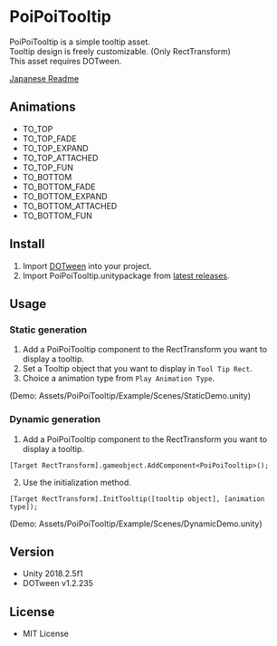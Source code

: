 # PoiPoiTooltip

PoiPoiTooltip is a simple tooltip asset.  
Tooltip design is freely customizable. (Only RectTransform)  
This asset requires DOTween.

[Japanese Readme](/PoiPoiTooltip/blob/master/README_JP.md)

## Animations
- TO_TOP
- TO_TOP_FADE
- TO_TOP_EXPAND
- TO_TOP_ATTACHED
- TO_TOP_FUN
- TO_BOTTOM
- TO_BOTTOM_FADE
- TO_BOTTOM_EXPAND
- TO_BOTTOM_ATTACHED
- TO_BOTTOM_FUN

## Install
1. Import [DOTween](http://dotween.demigiant.com/) into your project.
2. Import PoiPoiTooltip.unitypackage from [latest releases](/PoiPoiTooltip/releases/).

## Usage

### Static generation
1. Add a PoiPoiTooltip component to the RectTransform you want to display a tooltip.
2. Set a Tooltip object that you want to display in `Tool Tip Rect`.
3. Choice a animation type from `Play Animation Type`.

(Demo: Assets/PoiPoiTooltip/Example/Scenes/StaticDemo.unity)

### Dynamic generation
1. Add a PoiPoiTooltip component to the RectTransform you want to display a tooltip.
```
[Target RectTransform].gameobject.AddComponent<PoiPoiTooltip>();
```
2. Use the initialization method.
```
[Target RectTransform].InitTooltip([tooltip object], [animation type]);
```

 (Demo: Assets/PoiPoiTooltip/Example/Scenes/DynamicDemo.unity)

## Version
- Unity 2018.2.5f1
- DOTween v1.2.235

## License
- MIT License